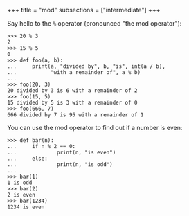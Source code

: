 +++
title = "mod"
subsections = ["intermediate"]
+++

Say hello to the `%` operator (pronounced "the mod operator"):

	>>> 20 % 3
	2
	>>> 15 % 5
	0
	>>> def foo(a, b):
	...     print(a, "divided by", b, "is", int(a / b),
	...           "with a remainder of", a % b)
	... 
	>>> foo(20, 3)
	20 divided by 3 is 6 with a remainder of 2
	>>> foo(15, 5)
	15 divided by 5 is 3 with a remainder of 0
	>>> foo(666, 7)
	666 divided by 7 is 95 with a remainder of 1

You can use the mod operator to find out if a number is even:

	>>> def bar(n):
	...     if n % 2 == 0:
	...             print(n, "is even")
	...     else:
	...             print(n, "is odd")
	... 
	>>> bar(1)
	1 is odd
	>>> bar(2)
	2 is even
	>>> bar(1234)
	1234 is even

